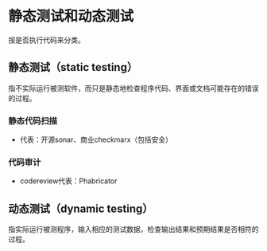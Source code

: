 # 静态测试和动态测试
按是否执行代码来分类。

## 静态测试（static testing）
指不实际运行被测软件，而只是静态地检查程序代码、界面或文档可能存在的错误的过程。

### 静态代码扫描
* 代表：开源sonar、商业checkmarx（包括安全）

### 代码审计
* codereview代表：Phabricator

## 动态测试（dynamic testing）
指实际运行被测程序，输入相应的测试数据，检查输出结果和预期结果是否相符的过程。